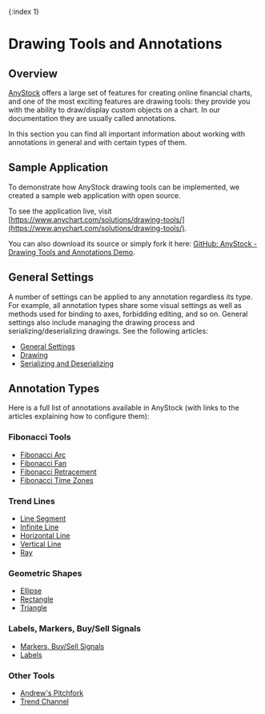 {:index 1}
# Drawing Tools and Annotations

## Overview

[AnyStock](../Overview) offers a large set of features for creating online financial charts, and one of the most exciting features are drawing tools: they provide you with the ability to draw/display custom objects on a chart. In our documentation they are usually called annotations.

In this section you can find all important information about working with annotations in general and with certain types of them.

## Sample Application

To demonstrate how AnyStock drawing tools can be implemented, we created a sample web application with open source.

To see the application live, visit [https://www.anychart.com/solutions/drawing-tools/](https://www.anychart.com/solutions/drawing-tools/).

You can also download its source or simply fork it here: [GitHub: AnyStock - Drawing Tools and Annotations Demo](https://github.com/AnyChart/anystock-drawing-tools-and-annotations-demo).

## General Settings

A number of settings can be applied to any annotation regardless its type. For example, all annotation types share some visual settings as well as methods used for binding to axes, forbidding editing, and so on. General settings also include managing the drawing process and serializing/deserializing drawings. See the following articles:

* [General Settings](General_Settings)
* [Drawing](Drawing)
* [Serializing and Deserializing](Serializing_Deserializing)

## Annotation Types

Here is a full list of annotations available in AnyStock (with links to the articles explaining how to configure them):

### Fibonacci Tools

* [Fibonacci Arc](Fibonacci_Arc)
* [Fibonacci Fan](Fibonacci_Fan)
* [Fibonacci Retracement](Fibonacci_Retracement)
* [Fibonacci Time Zones](Fibonacci_Time_Zones)

### Trend Lines

* [Line Segment](Line_Segment)
* [Infinite Line](Infinite_Line)
* [Horizontal Line](Horizontal_Line)
* [Vertical Line](Vertical_Line)
* [Ray](Ray)

### Geometric Shapes

* [Ellipse](Ellipse)
* [Rectangle](Rectangle)
* [Triangle](Triangle)

### Labels, Markers, Buy/Sell Signals

* [Markers, Buy/Sell Signals](Marker)
* [Labels](Label)

### Other Tools

* [Andrew's Pitchfork](Andrews_Pitchfork)
* [Trend Channel](Trend_Channel)